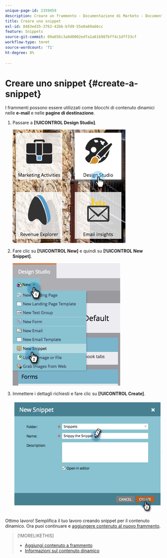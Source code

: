 ```yaml
---
unique-page-id: 2359459
description: Creare un frammento - Documentazione di Marketo - Documentazione del prodotto
title: Creare uno snippet
exl-id: 8483ed35-3763-42b6-bfd9-55e0a69a66cc
feature: Snippets
source-git-commit: 09a656c3a0d0002edfa1a61b987bff4c1dff33cf
workflow-type: tm+mt
source-wordcount: '71'
ht-degree: 8%

---
```


# Creare uno snippet {#create-a-snippet}

I frammenti possono essere utilizzati come blocchi di contenuto dinamici nelle **e-mail** e nelle **pagine di destinazione**.

1. Passare a **[!UICONTROL Design Studio]**.

   ![](assets/designstudio.png)

1. Fare clic su **[!UICONTROL New]** e quindi su **[!UICONTROL New Snippet]**.

   ![](assets/image2014-9-16-8-50-4.png)

1. Immettere i dettagli richiesti e fare clic su **[!UICONTROL Create]**.

   ![](assets/image2014-9-16-8-3a50-3a14.png)

Ottimo lavoro! Semplifica il tuo lavoro creando snippet per il contenuto dinamico. Ora puoi continuare e [aggiungere contenuto al nuovo frammento](/help/marketo/product-docs/personalization/segmentation-and-snippets/snippets/add-content-to-a-snippet.md).

>[!MORELIKETHIS]
>
>* [Aggiungi contenuto a frammento](/help/marketo/product-docs/personalization/segmentation-and-snippets/snippets/add-content-to-a-snippet.md)
>* [Informazioni sul contenuto dinamico](/help/marketo/product-docs/personalization/segmentation-and-snippets/segmentation/understanding-dynamic-content.md)
